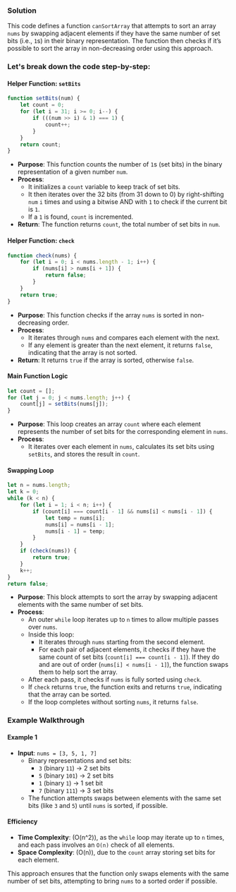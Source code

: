 
### Solution

This code defines a function `canSortArray` that attempts to sort an array `nums` by swapping adjacent elements if they have the same number of set bits (i.e., `1`s) in their binary representation. The function then checks if it’s possible to sort the array in non-decreasing order using this approach.

### Let's break down the code step-by-step:

#### Helper Function: `setBits`

```javascript
function setBits(num) {
    let count = 0;
    for (let i = 31; i >= 0; i--) {
        if (((num >> i) & 1) === 1) {
            count++;
        }
    }
    return count;
}
```

- **Purpose**: This function counts the number of `1`s (set bits) in the binary representation of a given number `num`.
- **Process**:
  - It initializes a `count` variable to keep track of set bits.
  - It then iterates over the 32 bits (from 31 down to 0) by right-shifting `num` `i` times and using a bitwise AND with `1` to check if the current bit is `1`.
  - If a `1` is found, `count` is incremented.
- **Return**: The function returns `count`, the total number of set bits in `num`.

#### Helper Function: `check`

```javascript
function check(nums) {
    for (let i = 0; i < nums.length - 1; i++) {
        if (nums[i] > nums[i + 1]) {
            return false;
        }
    }
    return true;
}
```

- **Purpose**: This function checks if the array `nums` is sorted in non-decreasing order.
- **Process**:
  - It iterates through `nums` and compares each element with the next.
  - If any element is greater than the next element, it returns `false`, indicating that the array is not sorted.
- **Return**: It returns `true` if the array is sorted, otherwise `false`.

#### Main Function Logic

```javascript
let count = [];
for (let j = 0; j < nums.length; j++) {
    count[j] = setBits(nums[j]);
}
```

- **Purpose**: This loop creates an array `count` where each element represents the number of set bits for the corresponding element in `nums`.
- **Process**:
  - It iterates over each element in `nums`, calculates its set bits using `setBits`, and stores the result in `count`.

#### Swapping Loop

```javascript
let n = nums.length;
let k = 0;
while (k < n) {
    for (let i = 1; i < n; i++) {
        if (count[i] === count[i - 1] && nums[i] < nums[i - 1]) {
            let temp = nums[i];
            nums[i] = nums[i - 1];
            nums[i - 1] = temp;
        }
    }
    if (check(nums)) {
        return true;
    }
    k++;
}
return false;
```

- **Purpose**: This block attempts to sort the array by swapping adjacent elements with the same number of set bits.
- **Process**:
  - An outer `while` loop iterates up to `n` times to allow multiple passes over `nums`.
  - Inside this loop:
    - It iterates through `nums` starting from the second element.
    - For each pair of adjacent elements, it checks if they have the same count of set bits (`count[i] === count[i - 1]`). If they do and are out of order (`nums[i] < nums[i - 1]`), the function swaps them to help sort the array.
  - After each pass, it checks if `nums` is fully sorted using `check`.
  - If `check` returns `true`, the function exits and returns `true`, indicating that the array can be sorted.
  - If the loop completes without sorting `nums`, it returns `false`.

### Example Walkthrough

#### Example 1
- **Input**: `nums = [3, 5, 1, 7]`
  - Binary representations and set bits:
    - `3` (binary `11`) → 2 set bits
    - `5` (binary `101`) → 2 set bits
    - `1` (binary `1`) → 1 set bit
    - `7` (binary `111`) → 3 set bits
  - The function attempts swaps between elements with the same set bits (like `3` and `5`) until `nums` is sorted, if possible.

#### Efficiency

- **Time Complexity**: \(O(n^2)\), as the `while` loop may iterate up to `n` times, and each pass involves an `O(n)` check of all elements.
- **Space Complexity**: \(O(n)\), due to the `count` array storing set bits for each element.

This approach ensures that the function only swaps elements with the same number of set bits, attempting to bring `nums` to a sorted order if possible.
